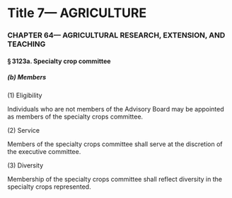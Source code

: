 
# Title 7— AGRICULTURE
### CHAPTER 64— AGRICULTURAL RESEARCH, EXTENSION, AND TEACHING
#### § 3123a. Specialty crop committee
##### (b) Members

(1) Eligibility

Individuals who are not members of the Advisory Board may be appointed as members of the specialty crops committee.

(2) Service

Members of the specialty crops committee shall serve at the discretion of the executive committee.

(3) Diversity

Membership of the specialty crops committee shall reflect diversity in the specialty crops represented.
